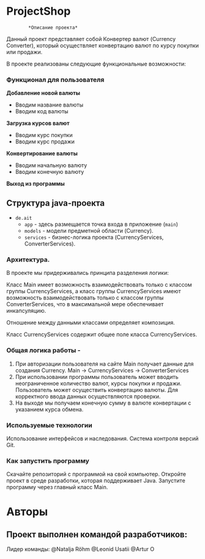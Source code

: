 # ProjectShop

            *Описание проекта*

Данный проект представляет собой Конвертер валют (Currency Converter),
который осуществляет конвертацию валют по курсу покупки или продажи.

В проекте реализованы следующие функциональные возможности:

### Функционал для пользователя

**Добавление новой валюты**
* Вводим название валюты
* Вводим код валюты

**Загрузка курсов валют**
* Вводим курс покупки
* Вводим курс продажи

**Конвертирование валюты**
* Вводим начальную валюту
* Вводим конечную валюту

**Выход из программы**

## Структура java-проекта

* `de.ait`
    * `app` - здесь размещается точка входа в приложение (`main`)
    * `models` - модели предметной области (Currency).    
    * `services` - бизнес-логика проекта (CurrencyServices, ConverterServices). 
   
### Архитектура.

В проекте мы придерживались принципа разделения логики:

Класс Main имеет возможность взаимодействовать только с классом группы CurrencyServices, а класс группы CurrencyServices
имеют возможность взаимодействовать только с классом группы ConverterServices, что в максимальной мере обеспечивает
инкапсуляцию.

Отношение между данными классами определяет композиция.

Класс CurrencyServices содержит общее поле класса CurrencyServices. 

### Общая логика работы -

1. При авторизации пользователя на сайте Main получает данные для создания Currency.
   Main -> CurrencyServices -> ConverterServices 
2. При использовании программы пользователь может вводить неограниченное количество валют, курсы покупки и продажи. 
 Пользователь может осуществить конвертацию валюты. Для корректного ввода данных осуществляются проверки.
3. На выходе мы получаем конечную сумму в валюте конвертации с указанием курса обмена.

### Используемые технологии
Использование интерфейсов и наследования.
Система контроля версий Git.

### Как запустить программу
Скачайте репозиторий с программой на свой компьютер.
Откройте проект в среде разработки, которая поддерживает Java.
Запустите программу через главный класс Main.


# Авторы
## Проект выполнен командой разработчиков:

Лидер команды: @Natalja Röhm 
@Leonid Usatii 
@Artur O




